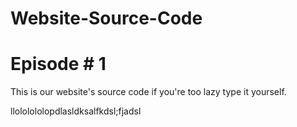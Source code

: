 Website-Source-Code
===================
Episode # 1
===================

This is our website's source code if you're too lazy type it yourself.

<!DOCTYPE html>
<html>
<head>
	<title> LOLOLOLOL </title>
</head>
<body>
llololololopdlasldksalfkdsl;fjadsl
</body>
</html>
